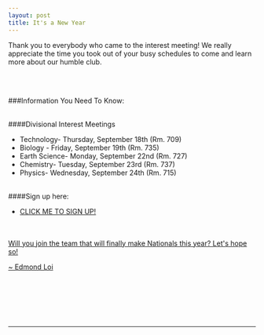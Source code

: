 ```yaml
---
layout: post
title: It's a New Year
---
```



Thank you to everybody who came to the interest meeting! We really appreciate the time you took out of your busy schedules to come and learn more about our humble club.

<br><br>

###Information You Need To Know:

<br>
####Divisional Interest Meetings

- Technology- Thursday, September 18th (Rm. 709)
- Biology - Friday, September 19th (Rm. 735)
- Earth Science- Monday, September 22nd (Rm. 727)
- Chemistry- Tuesday, September 23rd (Rm. 737)
- Physics- Wednesday, September 24th (Rm. 715)

<br>
####Sign up here:

- <a href="http://stuyscioly.github.io/signup" target=_blank> CLICK ME TO SIGN UP!


<br><br>
Will you join the team that will finally make Nationals this year?
Let's hope so!

~ Edmond Loi

<br>
<br>
<br>
<br>
<br>
<hr>
<br>
<br>
<br>
<br>
<br>
